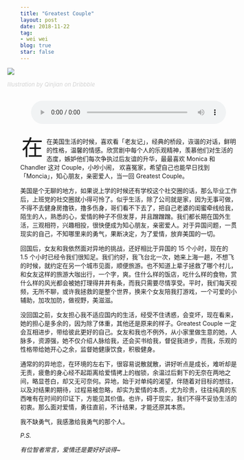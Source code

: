```yaml
---
title: "Greatest Couple"
layout: post
date: 2018-11-22
tag:
- wei wei
blog: true
star: false
---
```

<style>
ul li {line-height: unset;}

.img-wrapper {
  width: 112%;
  margin-left: -6%;
}
 
.fl {
  float: left;
  font-size: 50px;
  line-height: 50px;
  padding-top: 0;
  padding-right: 8px;
  padding-left: 3px;
}
</style>

<div class="img-wrapper">

<img src="https://www.cyfyifanchen.com/assets/images/follow-heart.gif" />

<a class="link-to-author"
   style="
          font-style: italic;
          text-decoration: none;
          color: lightgray;
          font-size: 13px;
          display: block;
          margin-top: 10px;
         "
href="https://dribbble.com/UIcousin">Illustration by Qinjian on Dribbble</a>
</div>

<audio style="display: block; margin: 30px auto; width: 90%;" src="https://www.cyfyifanchen.com/assets/audio/follow-heart.mp3" controls="controls" ></audio>

<span class="fl">在</span>在美国生活的时候，喜欢看「老友记」，经典的桥段，诙谐的对话，鲜明的性格，温馨的情感。欣赏剧中每个人的乐观精神，羡慕他们对生活的态度，嫉妒他们每次争执过后友谊的升华，最最喜欢 Monica 和 Chandler 这对 Couple，小吵小闹， 欢喜冤家，希望自己也能早日找到 「Moncia」，知心朋友，亲密爱人，当一回 Greatest Couple。

美国是个无聊的地方，如果说上学的时候还有学校这个社交圈的话，那么毕业工作后，上班党的社交圈就小得可怜了。似乎生活，除了公司就是家，因为无事可做，不得不去健身房撸铁，撸多伤身，哥们看不下去了，把自己老婆的闺蜜牵线给我，陌生的人，熟悉的心，爱情的种子不但发芽，并且蹭蹭蹭。我们都长期在国外生活，三观相符，兴趣相投，很快便成为知心朋友，亲密爱人。对于异国问题，一贯现实的自己，不知哪里来的勇气，果断决定，为了爱情，放弃美国的一切。

回国后，女友和我依然面对异地的挑战，还好相比于异国的 15 个小时，现在的 1.5 个小时已经令我们很知足。我们约好，我飞台北一次，她来上海一趟，不想飞的时候，就约定在另一个城市见面，顺便旅游。也不知道上辈子拯救了哪个村儿，和女友这样的旅游大咖出行，一个字，爽。住什么样的饭店，吃什么样的食物，赏什么样的风光都会被她打理得井井有条，而我只需要尽情享受。平时，我们每天视频，无所不聊，或许我拯救的是整个世界，换来个女友陪我打游戏，一个可爱的小辅助，加攻加防，做视野，美滋滋。

没回国之前，女友担心我不适应国内的生活，经受不住诱惑，会变坏，现在看来，她的担心是多余的，因为除了体重，其他还是原来的样子。Greatest Couple 一定会互相进步，带给彼此更好的自己。女友和我也不例外，从小家里做生意的她，人脉多，资源强，她不仅介绍人脉给我，还会买书给我，督促我进步，而我，乐观的性格带给她开心之余，监督她健康饮食，积极健身。

通常的的异地恋，在环境的左右下，很容易说散就散，讲好听点是成长，难听却是无责，疲惫的身心经不起距离给爱情拷上的枷锁，余温过后剩下的无奈在两地之间，略显苍白，却又无可奈何。异地，始于对单纯的渴望，伴随着对目标的想往，以及对结果的期待，过程易被忽略，却实为爱情的本质，尤为珍贵，往往纯真的东西唯有在时间的印证下，方能见其价值。也许，碍于现实，我们不得不妥协生活的初衷。那么面对爱情，勇往直前，不计结果，才能还原其本质。

我不缺勇气，我感激给我勇气的那个人。

*P.S.*

*有位智者常言，爱情还是要好好谈得~*
